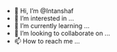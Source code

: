 - 👋 Hi, I’m @Intanshaf
- 👀 I’m interested in ...
- 🌱 I’m currently learning ...
- 💞️ I’m looking to collaborate on ...
- 📫 How to reach me ...

<!---
Intanshaf/Intanshaf is a ✨ special ✨ repository because its `README.md` (this file) appears on your GitHub profile.
You can click the Preview link to take a look at your changes.
--->
